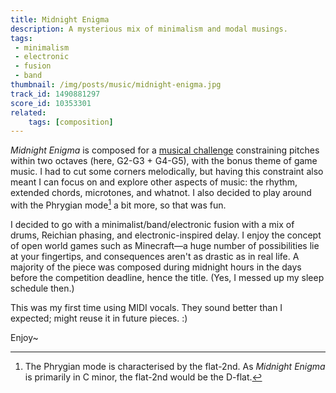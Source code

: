 ```yaml
---
title: Midnight Enigma
description: A mysterious mix of minimalism and modal musings.
tags:
 - minimalism
 - electronic
 - fusion
 - band
thumbnail: /img/posts/music/midnight-enigma.jpg
track_id: 1490881297
score_id: 10353301
related:
    tags: [composition]
---
```


_Midnight Enigma_ is composed for a [musical challenge][chal] constraining pitches within two octaves (here, G2-G3 + G4-G5), with the bonus theme of game music. I had to cut some corners melodically, but having this constraint also meant I can focus on and explore other aspects of music: the rhythm, extended chords, microtones, and whatnot. I also decided to play around with the Phrygian mode[^phrygian] a bit more, so that was fun.

[^phrygian]: The Phrygian mode is characterised by the flat-2nd. As _Midnight Enigma_ is primarily in C minor, the flat-2nd would be the D-flat.

I decided to go with a minimalist/band/electronic fusion with a mix of drums, Reichian phasing, and electronic-inspired delay. I enjoy the concept of open world games such as Minecraft—a huge number of possibilities lie at your fingertips, and consequences aren't as drastic as in real life. A majority of the piece was composed during midnight hours in the days before the competition deadline, hence the title. (Yes, I messed up my sleep schedule then.)

This was my first time using MIDI vocals. They sound better than I expected; might reuse it in future pieces. :)

Enjoy~

[chal]: https://musescore.com/groups/fun-musical-challenges/discuss/5180866

